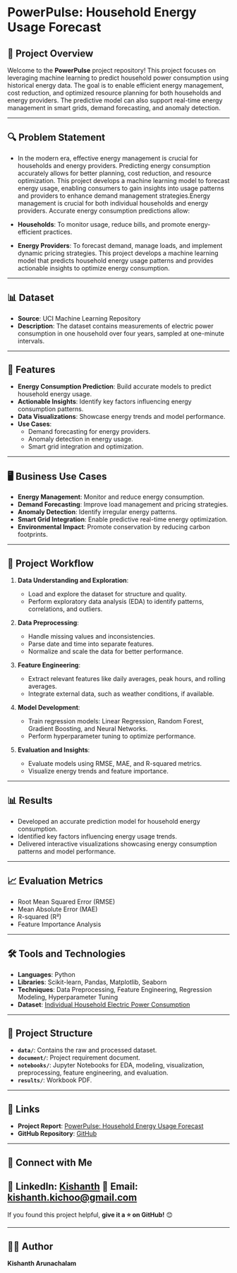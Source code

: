 # PowerPulse: Household Energy Usage Forecast

## 🌟 Project Overview
Welcome to the **PowerPulse** project repository! This project focuses on leveraging machine learning to predict household power consumption using historical energy data. The goal is to enable efficient energy management, cost reduction, and optimized resource planning for both households and energy providers. The predictive model can also support real-time energy management in smart grids, demand forecasting, and anomaly detection.

---

## 🔍 Problem Statement
- In the modern era, effective energy management is crucial for households and energy providers. Predicting energy consumption accurately allows for better planning, cost reduction, and resource optimization. This project develops a machine learning model to forecast energy usage, enabling consumers to gain insights into usage patterns and providers to enhance demand management strategies.Energy management is crucial for both individual households and energy providers. Accurate energy consumption predictions allow:

- **Households**: To monitor usage, reduce bills, and promote energy-efficient practices.
- **Energy Providers**: To forecast demand, manage loads, and implement dynamic pricing strategies.
This project develops a machine learning model that predicts household energy usage patterns and provides actionable insights to optimize energy consumption.

---

## 📊 Dataset
- **Source**: UCI Machine Learning Repository
- **Description**: The dataset contains measurements of electric power consumption in one household over four years, sampled at one-minute intervals.

---

## 📌 Features
- **Energy Consumption Prediction**: Build accurate models to predict household energy usage.
- **Actionable Insights**: Identify key factors influencing energy consumption patterns.
- **Data Visualizations**: Showcase energy trends and model performance.
- **Use Cases**:
  - Demand forecasting for energy providers.
  - Anomaly detection in energy usage.
  - Smart grid integration and optimization.

---

## 🖥️ Business Use Cases
- **Energy Management**: Monitor and reduce energy consumption.
- **Demand Forecasting**: Improve load management and pricing strategies.
- **Anomaly Detection**: Identify irregular energy patterns.
- **Smart Grid Integration**: Enable predictive real-time energy optimization.
- **Environmental Impact**: Promote conservation by reducing carbon footprints.

---

## 🚀 Project Workflow

1. **Data Understanding and Exploration**:
   - Load and explore the dataset for structure and quality.
   - Perform exploratory data analysis (EDA) to identify patterns, correlations, and outliers.

2. **Data Preprocessing**:
   - Handle missing values and inconsistencies.
   - Parse date and time into separate features.
   - Normalize and scale the data for better performance.

3. **Feature Engineering**:
   - Extract relevant features like daily averages, peak hours, and rolling averages.
   - Integrate external data, such as weather conditions, if available.

4. **Model Development**:
   - Train regression models: Linear Regression, Random Forest, Gradient Boosting, and Neural Networks.
   - Perform hyperparameter tuning to optimize performance.

5. **Evaluation and Insights**:
   - Evaluate models using RMSE, MAE, and R-squared metrics.
   - Visualize energy trends and feature importance.

---

## 📊 Results
- Developed an accurate prediction model for household energy consumption.
- Identified key factors influencing energy usage trends.
- Delivered interactive visualizations showcasing energy consumption patterns and model performance.

---

## 📈 Evaluation Metrics
- Root Mean Squared Error (RMSE)
- Mean Absolute Error (MAE)
- R-squared (R²)
- Feature Importance Analysis

---

## 🛠️ Tools and Technologies
- **Languages**: Python
- **Libraries**: Scikit-learn, Pandas, Matplotlib, Seaborn
- **Techniques**: Data Preprocessing, Feature Engineering, Regression Modeling, Hyperparameter Tuning
- **Dataset**: [Individual Household Electric Power Consumption](https://archive.ics.uci.edu/dataset/235/individual+household+electric+power+consumption)

---

## 📂 Project Structure
- **`data/`**: Contains the raw and processed dataset.
- **`document/`**: Project requirement document.
- **`notebooks/`**: Jupyter Notebooks for EDA, modeling, visualization, preprocessing, feature engineering, and evaluation.
- **`results/`**: Workbook PDF.

---

## 🔗 Links
- **Project Report**: [PowerPulse: Household Energy Usage Forecast](https://archive.ics.uci.edu/dataset/235/individual+household+electric+power+consumption)
- **GitHub Repository**: [GitHub](https://github.com/kishanth-a/Guvi-project/tree/main/Household%20power%20consumption)

---

## 🤝 Connect with Me
💼 **LinkedIn**: [Kishanth](https://www.linkedin.com/in/kishanth-arunachalam) 
📧 **Email**: kishanth.kichoo@gmail.com  
---

If you found this project helpful, **give it a ⭐ on GitHub!** 😊

---

## 👨‍💻 Author
**Kishanth Arunachalam**

